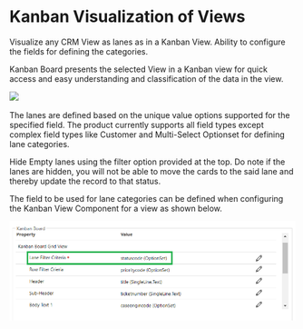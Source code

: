# Kanban Visualization of Views

Visualize any CRM View as lanes as in a Kanban View. Ability to configure the fields for defining the categories.

Kanban Board presents the selected View in a Kanban view for quick access and easy understanding and classification of the data in the view.

![](<../../.gitbook/assets/Kanban View\_2.png>)

The lanes are defined based on the unique value options supported for the specified field. The product currently supports all field types except complex field types like Customer and Multi-Select Optionset for defining lane categories.&#x20;

Hide Empty lanes using the filter option provided at the top. Do note if the lanes are hidden, you will not be able to move the cards to the said lane and thereby update the record to that status.&#x20;

The field to be used for lane categories can be defined when configuring the Kanban View Component for a view as shown below.

![](<../../.gitbook/assets/Lane filter.png>)
